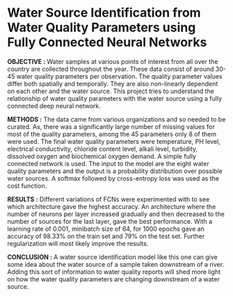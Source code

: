# Water Source Identification from Water Quality Parameters using Fully Connected Neural Networks


**OBJECTIVE :** Water samples at various points of interest from all over the country are collected throughout the year. These data consist of around 30-45 water quality parameters per observation. The quality parameter values differ both spatially and temporally. They are also non-linearly dependent on each other and the water source. This project tries to understand the relationship of water quality parameters with the water source using a fully connected deep neural network.


**METHODS :** The data came from various organizations and so needed to be curated. As, there was a significantly large number of missing values for most of the quality parameters, among the 45 parameters only 8 of them were used. The final water quality parameters were temperature, PH level, electrical conductivity, chloride content level, alkali level, turbidity, dissolved oxygen and biochemical oxygen demand.  A simple fully connected network is used. The input to the model are the eight water quality parameters and the output is a probability distribution over possible water sources. A softmax followed by cross-entropy loss was used as the cost function.


**RESULTS :** Different variations of FCNs were experimented with to see which architecture gave the highest accuracy. An architecture where the number of neurons per layer increased gradually and then decreased to the number of sources for the last layer, gave the best performance. With a learning rate of 0.001, minibatch size of 64, for 1000 epochs gave an accuracy of 98.33% on the train set and 79% on the test set. Further regularization will most likely improve the results.


**CONCLUSION :** A water source identification model like this one can give some idea about the water source of a sample taken downstream of a river. Adding this sort of information to water quality reports will shed more light on how the water quality parameters are changing downstream of a water source.

